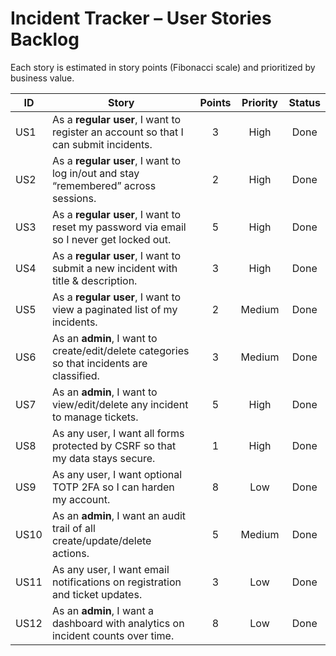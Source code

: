 # Incident Tracker – User Stories Backlog

Each story is estimated in story points (Fibonacci scale) and prioritized by business value.

| ID  | Story                                                                                 | Points | Priority | Status   |
|-----|---------------------------------------------------------------------------------------|:------:|:--------:|:--------:|
| US1 | As a **regular user**, I want to register an account so that I can submit incidents.  |   3    | High     | Done     |
| US2 | As a **regular user**, I want to log in/out and stay “remembered” across sessions.   |   2    | High     | Done     |
| US3 | As a **regular user**, I want to reset my password via email so I never get locked out. |   5    | High     | Done     |
| US4 | As a **regular user**, I want to submit a new incident with title & description.     |   3    | High     | Done     |
| US5 | As a **regular user**, I want to view a paginated list of my incidents.              |   2    | Medium   | Done     |
| US6 | As an **admin**, I want to create/edit/delete categories so that incidents are classified. |   3    | Medium   | Done     |
| US7 | As an **admin**, I want to view/edit/delete any incident to manage tickets.           |   5    | High     | Done     |
| US8 | As any user, I want all forms protected by CSRF so that my data stays secure.        |   1    | High     | Done     |
| US9 | As any user, I want optional TOTP 2FA so I can harden my account.                    |   8    | Low      | Done     |
| US10| As an **admin**, I want an audit trail of all create/update/delete actions.           |   5    | Medium   | Done     |
| US11| As any user, I want email notifications on registration and ticket updates.          |   3    | Low      | Done     |
| US12| As an **admin**, I want a dashboard with analytics on incident counts over time.      |   8    | Low      | Done     |
